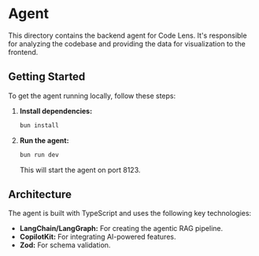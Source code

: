 # Agent

This directory contains the backend agent for Code Lens. It's responsible for analyzing the codebase and providing the data for visualization to the frontend.

## Getting Started

To get the agent running locally, follow these steps:

1.  **Install dependencies:**
    ```bash
    bun install
    ```

2.  **Run the agent:**
    ```bash
    bun run dev
    ```

    This will start the agent on port 8123.

## Architecture

The agent is built with TypeScript and uses the following key technologies:

-   **LangChain/LangGraph:** For creating the agentic RAG pipeline.
-   **CopilotKit:** For integrating AI-powered features.
-   **Zod:** For schema validation.
